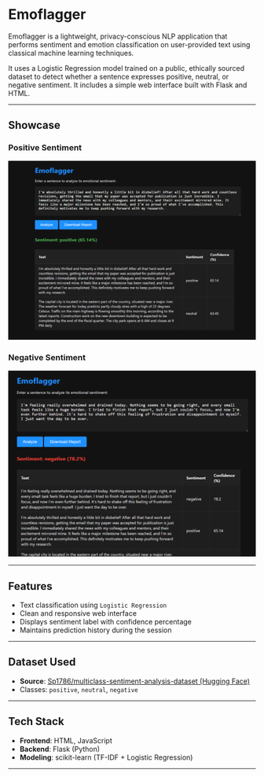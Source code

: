 # Emoflagger

Emoflagger is a lightweight, privacy-conscious NLP application that performs sentiment and emotion classification on user-provided text using classical machine learning techniques.

It uses a Logistic Regression model trained on a public, ethically sourced dataset to detect whether a sentence expresses positive, neutral, or negative sentiment. It includes a simple web interface built with Flask and HTML.



---

## Showcase

### Positive Sentiment

<img src="Showcase/positive_demo.png" width="600"/>

### Negative Sentiment

<img src="Showcase/negative_demo.png" width="600"/>


---

## Features

- Text classification using `Logistic Regression`
- Clean and responsive web interface
- Displays sentiment label with confidence percentage
- Maintains prediction history during the session



---

## Dataset Used

- **Source**: [Sp1786/multiclass-sentiment-analysis-dataset (Hugging Face)](https://huggingface.co/datasets/Sp1786/multiclass-sentiment-analysis-dataset)
- Classes: `positive`, `neutral`, `negative`

---

## Tech Stack

- **Frontend**: HTML, JavaScript
- **Backend**: Flask (Python)
- **Modeling**: scikit-learn (TF-IDF + Logistic Regression)

---


